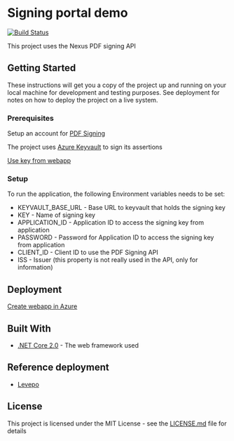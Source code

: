# Signing portal demo

[![Build Status](https://dev.azure.com/technologynexus/GO/_apis/build/status/demo/nexusgo-signingportaldemo%20build)](https://dev.azure.com/technologynexus/GO/_build/latest?definitionId=6)

This project uses the Nexus PDF signing API

## Getting Started

These instructions will get you a copy of the project up and running on your local machine for development and testing purposes. See deployment for notes on how to deploy the project on a live system.

### Prerequisites

Setup an account for [PDF Signing](https://doc.nexusgroup.com/display/PUB/Nexus+GO+PDF+Signing)

The project uses [Azure Keyvault](https://docs.microsoft.com/en-us/azure/key-vault/key-vault-get-started) to sign its assertions

[Use key from webapp](https://docs.microsoft.com/en-us/azure/key-vault/key-vault-use-from-web-application)

### Setup 

To run the application, the following Environment variables needs to be set:
* KEYVAULT_BASE_URL - Base URL to keyvault that holds the signing key
* KEY - Name of signing key
* APPLICATION_ID - Application ID to access the signing key from application
* PASSWORD - Password for Application ID to access the signing key from application
* CLIENT_ID - Client ID to use the PDF Signing API
* ISS - Issuer (this property is not really used in the API, only for information)

## Deployment

[Create webapp in Azure](https://docs.microsoft.com/en-us/azure/app-service/app-service-web-get-started-dotnet")

## Built With

* [.NET Core 2.0](https://docs.microsoft.com/en-us/dotnet/) - The web framework used

## Reference deployment

* [Levepo](https://levepo.azurewebsites.net/)

## License

This project is licensed under the MIT License - see the [LICENSE.md](LICENSE.md) file for details



